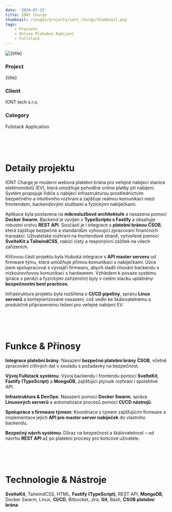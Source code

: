 ```yaml
---
date: '2024-07-25'
title: IONT charge
thumbnail: /images/projects/iont_charge/thumbnail.png
tags:
    - Pracovní
    - Online Platební Nabíjení
    - Fullstack
---
```


<img src="/images/projects/iont_charge/thumbnail.png" alt={title} class="w-full h-80 object-cover mb-4 rounded-lg" />

<div class="bg-neutral-900 flex flex-wrap gap-y-8 gap-x-20 justify-between px-8 py-6 rounded-lg xs:px-24">
    <div>
        <h3 class="!m-0 !mb-1 !font-semibold">Project</h3>
        <p class="!m-0">{title}</p>
    </div>
    <div>
        <h3 class="!m-0 !mb-1 !font-semibold">Client</h3>
        <p class="!m-0">IONT tech s.r.o.</p>
    </div>
    <div>
        <h3 class="!m-0 !mb-1 !font-semibold">Category</h3>
        <p class="!m-0">Fullstack Application</p>
    </div>
</div>

<br />
<br />
<br />

# Detaily projektu

IONT Charge je moderní webová platební brána pro veřejné nabíjecí stanice elektromobilů (EV), která umožňuje pohodlné online platby při nabíjení. Systém propojuje řidiče s nabíjecí infrastrukturou prostřednictvím bezpečného a intuitivního rozhraní a zajišťuje reálnou komunikaci mezi frontendem, backendovými službami a fyzickými nabíječkami.

Aplikace byla postavena na **mikroslužbové architektuře** a nasazena pomocí **Docker Swarm**. Backend je vyvíjen v **TypeScriptu s Fastify** a obsahuje robustní vrstvu **REST API**. Součástí je i integrace s **platební bránou ČSOB**, která zajišťuje bezpečné a standardům vyhovující zpracování finančních transakcí. Uživatelské rozhraní na frontendové straně, vytvořené pomocí **SvelteKit a TailwindCSS**, nabízí čistý a responzivní zážitek na všech zařízeních.

Klíčovou částí projektu byla hluboká integrace s **API master serveru** od firmware týmu, která umožňuje přímou komunikaci s nabíječkami. Úzce jsem spolupracoval s vývojáři firmwaru, abych sladil chování backendu s nízkoúrovňovou komunikací s hardwarem. Vzhledem k povaze systému (práce s penězi a fyzickými zařízeními) byly v celém stacku uplatněny **bezpečnostní best practices**.

Infrastruktura projektu byla rozšířena o **CI/CD pipeliny**, správu **Linux serverů** a kontejnerizované nasazení, což vedlo ke škálovatelnému a produkčně připravenému řešení pro veřejné nabíjení EV.

<br />
<br />
<br />

# Funkce & Přínosy

**Integrace platební brány**: Nasazení **bezpečné platební brány ČSOB**, včetně zpracování citlivých dat v souladu s požadavky na bezpečnost.

**Vývoj Fullstack systému**: Vývoj backendu i frontendu pomocí **SvelteKit**, **Fastify (TypeScript)** a **MongoDB**, zajišťující plynulé rozhraní i spolehlivé API.

**Infrastruktura & DevOps**: Nasazení pomocí **Docker Swarm**, správa **Linuxových serverů** a automatizace procesů pomocí **CI/CD nástrojů**.

**Spolupráce s firmware týmem**: Koordinace s týmem zajišťujícím firmware a implementace jejich **API pro master server nabíječek** do vlastního backendu.

**Bezpečný návrh systému**: Důraz na bezpečnost a škálovatelnost – od návrhu **REST API** až po platební procesy pro koncové uživatele.

<br />
<br />
<br />

# Technologie & Nástroje

**SvelteKit**, TailwindCSS, HTML, **Fastify (TypeScript)**, REST API, **MongoDB**, Docker Swarm, Linux, **CI/CD**, Bitbucket, Jira, **Git**, Bash, **ČSOB platební brána**
